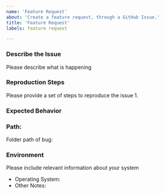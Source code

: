 ```yaml
---
name: 'Feature Request'
about: 'Create a feature request, through a GitHub Issue.'
title: 'Feature Request'
labels: feature request

---
```


### Describe the Issue
Please describe what is happening


### Reproduction Steps
Please provide a set of steps to reproduce the issue
1. 

### Expected Behavior

### Path:
Folder path of bug:


### Environment

Please include relevant information about your system

* Operating System:
* Other Notes:
